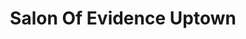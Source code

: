 ---
title: "Salon Of Evidence Uptown"
url: /charlotte/salon-of-evidence-uptown/
shop: hairdresser
---